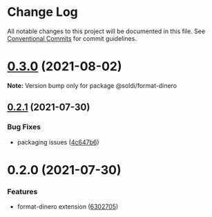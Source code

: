 # Change Log

All notable changes to this project will be documented in this file.
See [Conventional Commits](https://conventionalcommits.org) for commit guidelines.

# [0.3.0](https://github.com/nick-codes/soldi.js/compare/v0.2.2...v0.3.0) (2021-08-02)

**Note:** Version bump only for package @soldi/format-dinero





## [0.2.1](https://github.com/nick-codes/soldi.js/compare/v0.2.0...v0.2.1) (2021-07-30)


### Bug Fixes

* packaging issues ([4c647b6](https://github.com/nick-codes/soldi.js/commit/4c647b6d8b2c9a50820d97cfd3f24d98645ba7e5))





# 0.2.0 (2021-07-30)


### Features

* format-dinero extension ([6302705](https://github.com/nick-codes/soldi.js/commit/6302705a48b4f939a5193df3799832ff4cdd3a94))
